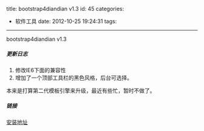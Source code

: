 title: bootstrap4diandian v1.3
id: 45
categories:
  - 软件工具
date: 2012-10-25 19:24:31
tags:
---

bootstrap4diandian v1.3
</br>

##### 更新日志

1.  修改IE6下面的兼容性
2.  增加了一个顶部工具栏的黑色风格，后台可选择。

本来是打算第二代模板引擎来升级，最近有些忙，暂时不做了。
</br>

##### 链接

[安装地址](http://www.diandian.com/t/703b0c77 "安装地址")